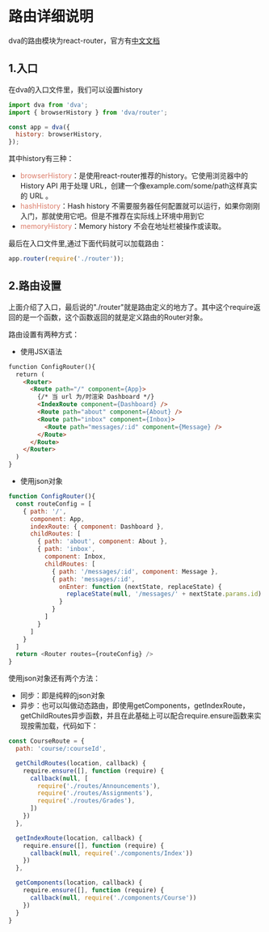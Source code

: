 # 路由详细说明

dva的路由模块为react-router，官方有[中文文档](http://react-guide.github.io/react-router-cn/index.html)

## 1.入口
在dva的入口文件里，我们可以设置history
``` javascript
import dva from 'dva';
import { browserHistory } from 'dva/router';

const app = dva({
  history: browserHistory,
});
```
其中history有三种：
* <font color='#dd7e6b'>browserHistory</font>：是使用react-router推荐的history。它使用浏览器中的 History API 用于处理 URL，创建一个像example.com/some/path这样真实的 URL 。
* <font color='#dd7e6b'>hashHistory</font>：Hash history 不需要服务器任何配置就可以运行，如果你刚刚入门，那就使用它吧。但是不推荐在实际线上环境中用到它
* <font color='#dd7e6b'>memoryHistory</font>：Memory history 不会在地址栏被操作或读取。

最后在入口文件里,通过下面代码就可以加载路由：
``` javascript
app.router(require('./router'));
```
## 2.路由设置
上面介绍了入口，最后说的"./router"就是路由定义的地方了。其中这个require返回的是一个函数，这个函数返回的就是定义路由的Router对象。

路由设置有两种方式：
* 使用JSX语法
``` html
function ConfigRouter(){
  return (
    <Router>
      <Route path="/" component={App}>
        {/* 当 url 为/时渲染 Dashboard */}
        <IndexRoute component={Dashboard} />
        <Route path="about" component={About} />
        <Route path="inbox" component={Inbox}>
          <Route path="messages/:id" component={Message} />
        </Route>
      </Route>
    </Router> 
  )
}
```
* 使用json对象
``` javascript
function ConfigRouter(){
  const routeConfig = [
    { path: '/',
      component: App,
      indexRoute: { component: Dashboard },
      childRoutes: [
        { path: 'about', component: About },
        { path: 'inbox',
          component: Inbox,
          childRoutes: [
            { path: '/messages/:id', component: Message },
            { path: 'messages/:id',
              onEnter: function (nextState, replaceState) {
                replaceState(null, '/messages/' + nextState.params.id)
              }
            }
          ]
        }
      ]
    }
  ] 
  return <Router routes={routeConfig} /> 
}
```
使用json对象还有两个方法：
* 同步：即是纯粹的json对象
* 异步：也可以叫做动态路由，即使用getComponents，getIndexRoute，getChildRoutes异步函数，并且在此基础上可以配合require.ensure函数来实现按需加载，代码如下：
``` javascript
const CourseRoute = {
  path: 'course/:courseId',

  getChildRoutes(location, callback) {
    require.ensure([], function (require) {
      callback(null, [
        require('./routes/Announcements'),
        require('./routes/Assignments'),
        require('./routes/Grades'),
      ])
    })
  },

  getIndexRoute(location, callback) {
    require.ensure([], function (require) {
      callback(null, require('./components/Index'))
    })
  },

  getComponents(location, callback) {
    require.ensure([], function (require) {
      callback(null, require('./components/Course'))
    })
  }
}
```